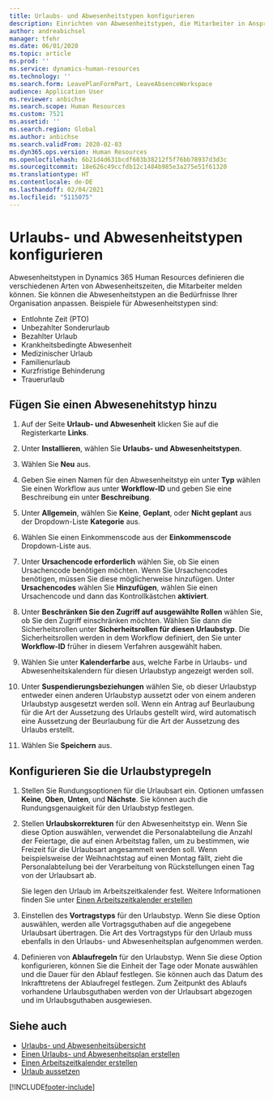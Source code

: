 ```yaml
---
title: Urlaubs- und Abwesenheitstypen konfigurieren
description: Einrichten von Abwesenheitstypen, die Mitarbeiter in Anspruch nehmen können in Dynamics 365 Human Resources.
author: andreabichsel
manager: tfehr
ms.date: 06/01/2020
ms.topic: article
ms.prod: ''
ms.service: dynamics-human-resources
ms.technology: ''
ms.search.form: LeavePlanFormPart, LeaveAbsenceWorkspace
audience: Application User
ms.reviewer: anbichse
ms.search.scope: Human Resources
ms.custom: 7521
ms.assetid: ''
ms.search.region: Global
ms.author: anbichse
ms.search.validFrom: 2020-02-03
ms.dyn365.ops.version: Human Resources
ms.openlocfilehash: 6b21d4d631bcdf603b38212f5f76bb78937d3d3c
ms.sourcegitcommit: 18e626c49ccfdb12c1484b985e3a275e51f61320
ms.translationtype: HT
ms.contentlocale: de-DE
ms.lasthandoff: 02/04/2021
ms.locfileid: "5115075"
---
```

# <a name="configure-leave-and-absence-types"></a>Urlaubs- und Abwesenheitstypen konfigurieren

Abwesenheitstypen in Dynamics 365 Human Resources definieren die verschiedenen Arten von Abwesenheitszeiten, die Mitarbeiter melden können. Sie können die Abwesenheitstypen an die Bedürfnisse Ihrer Organisation anpassen. Beispiele für Abwesenheitstypen sind:

- Entlohnte Zeit (PTO)
- Unbezahlter Sonderurlaub
- Bezahlter Urlaub
- Krankheitsbedingte Abwesenheit
- Medizinischer Urlaub
- Familienurlaub
- Kurzfristige Behinderung
- Trauerurlaub

## <a name="add-a-leave-type"></a>Fügen Sie einen Abwesenehitstyp hinzu

1. Auf der Seite **Urlaub- und Abwesenheit** klicken Sie auf die Registerkarte **Links**.

2. Unter **Installieren**, wählen Sie **Urlaubs- und Abwesenheitstypen**.

3. Wählen Sie **Neu** aus.

4. Geben Sie einen Namen für den Abwesenheitstyp ein unter **Typ** wählen Sie einen Workflow aus unter **Workflow-ID** und geben Sie eine Beschreibung ein unter **Beschreibung**.

5. Unter **Allgemein**, wählen Sie **Keine**, **Geplant**, oder **Nicht geplant** aus der Dropdown-Liste **Kategorie** aus.

6. Wählen Sie einen Einkommenscode aus der **Einkommenscode** Dropdown-Liste aus.

7. Unter **Ursachencode erforderlich** wählen Sie, ob Sie einen Ursachencode benötigen möchten. Wenn Sie Ursachencodes benötigen, müssen Sie diese möglicherweise hinzufügen. Unter **Ursachencodes** wählen Sie **Hinzufügen**, wählen Sie einen Ursachencode und dann das Kontrollkästchen **aktiviert**.

8. Unter **Beschränken Sie den Zugriff auf ausgewählte Rollen** wählen Sie, ob Sie den Zugriff einschränken möchten. Wählen Sie dann die Sicherheitsrollen unter **Sicherheitsrollen für diesen Urlaubstyp**. Die Sicherheitsrollen werden in dem Workflow definiert, den Sie unter **Workflow-ID** früher in diesem Verfahren ausgewählt haben.

9. Wählen Sie unter **Kalenderfarbe** aus, welche Farbe in Urlaubs- und Abwesenheitskalendern für diesen Urlaubstyp angezeigt werden soll. 

10. Unter **Suspendierungsbeziehungen** wählen Sie, ob dieser Urlaubstyp entweder einen anderen Urlaubstyp aussetzt oder von einem anderen Urlaubstyp ausgesetzt werden soll. Wenn ein Antrag auf Beurlaubung für die Art der Aussetzung des Urlaubs gestellt wird, wird automatisch eine Aussetzung der Beurlaubung für die Art der Aussetzung des Urlaubs erstellt. 

10. Wählen Sie **Speichern** aus.

## <a name="configure-leave-type-rules"></a>Konfigurieren Sie die Urlaubstypregeln

1. Stellen Sie Rundungsoptionen für die Urlaubsart ein. Optionen umfassen **Keine**, **Oben**, **Unten**, und **Nächste**. Sie können auch die Rundungsgenauigkeit für den Urlaubstyp festlegen.

2. Stellen **Urlaubskorrekturen** für den Abwesenheitstyp ein. Wenn Sie diese Option auswählen, verwendet die Personalabteilung die Anzahl der Feiertage, die auf einen Arbeitstag fallen, um zu bestimmen, wie Freizeit für die Urlaubsart angesammelt werden soll. Wenn beispielsweise der Weihnachtstag auf einen Montag fällt, zieht die Personalabteilung bei der Verarbeitung von Rückstellungen einen Tag von der Urlaubsart ab.

   Sie legen den Urlaub im Arbeitszeitkalender fest. Weitere Informationen finden Sie unter [Einen Arbeitszeitkalender erstellen](hr-leave-and-absence-working-time-calendar.md)
   
 3. Einstellen des **Vortragstyps** für den Urlaubstyp. Wenn Sie diese Option auswählen, werden alle Vortragsguthaben auf die angegebene Urlaubsart übertragen. Die Art des Vortragstyps für den Urlaub muss ebenfalls in den Urlaubs- und Abwesenheitsplan aufgenommen werden. 
 
 4. Definieren von **Ablaufregeln** für den Urlaubstyp. Wenn Sie diese Option konfigurieren, können Sie die Einheit der Tage oder Monate auswählen und die Dauer für den Ablauf festlegen. Sie können auch das Datum des Inkrafttretens der Ablaufregel festlegen. Zum Zeitpunkt des Ablaufs vorhandene Urlaubsguthaben werden von der Urlaubsart abgezogen und im Urlaubsguthaben ausgewiesen. 
 
 
## <a name="see-also"></a>Siehe auch

- [Urlaubs- und Abwesenheitsübersicht](hr-leave-and-absence-overview.md)
- [Einen Urlaubs- und Abwesenheitsplan erstellen](hr-leave-and-absence-plans.md)
- [Einen Arbeitszeitkalender erstellen](hr-leave-and-absence-working-time-calendar.md)
- [Urlaub aussetzen](hr-leave-and-absence-suspend-leave.md)



[!INCLUDE[footer-include](../includes/footer-banner.md)]